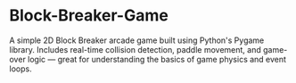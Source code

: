 # Block-Breaker-Game
A simple 2D Block Breaker arcade game built using Python's Pygame library. Includes real-time collision detection, paddle movement, and game-over logic — great for understanding the basics of game physics and event loops.
